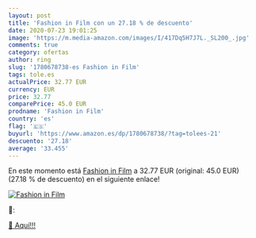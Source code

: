 ```yaml
---
layout: post
title: 'Fashion in Film con un 27.18 % de descuento'
date: 2020-07-23 19:01:25
image: 'https://m.media-amazon.com/images/I/417Dq5H7J7L._SL200_.jpg'
comments: true
category: ofertas
author: ring
slug: '1780678738-es Fashion in Film'
tags: tole.es
actualPrice: 32.77 EUR
currency: EUR
price: 32.77
comparePrice: 45.0 EUR
prodname: 'Fashion in Film'
country: 'es'
flag: '🇪🇸'
buyurl: 'https://www.amazon.es/dp/1780678738/?tag=tolees-21'
descuento: '27.18'
average: '33.455'
---
```


En este momento está [Fashion in Film](https://www.amazon.es/dp/1780678738/?tag=tolees-21) a 32.77 EUR (original: 45.0 EUR) (27.18 %  de descuento) en el siguiente enlace!

[![Fashion in Film](https://m.media-amazon.com/images/I/417Dq5H7J7L._SL200_.jpg)](https://www.amazon.es/dp/1780678738/?tag=tolees-21)

🔎:


[🛒 Aquí!!!](https://www.amazon.es/dp/1780678738/?tag=tolees-21)
